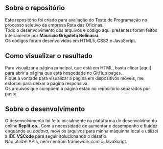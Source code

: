 ## Sobre o repositório

Este repositório foi criado para avaliação do Teste de Programação no processo seletivo da empresa Rota das Oficinas.  
Todo o desenvolvimento dos arquivos e código aqui presentes foram feitos inteiramente por **Maurício Grigoleto Belinassi**.  
Os códigos foram desenvolvidos em HTML5, CSS3 e JavaScript.


## Como visualizar o resultado

Para visualizar a página principal, que está em HTML, basta clicar [aqui] para abrir a página que está hospedada no GitHub pages.  
Fique à vontade para visualizar a página em dispositivos móveis, me esforcei para deixar a página responsiva.  
Os arquivos que compõem a página estão no repositório separados por pasta.  


## Sobre o desenvolvimento
O desenvolvimento foi feito inicialmente na plataforma de desenvolvimento online **Replit.co.**. Com a necessidade de aumentar o desempenho e fluidez enquando eu *codava*, movi os arquivos para minha máquinha local e utilizei a IDE **VSCode** para seguir solucionando o desafio.  
Não utilizei APIs, nem nenhum framework com o JavaScript.  
